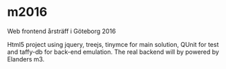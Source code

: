 # m2016
Web frontend årsträff i Göteborg 2016

Html5 project using jquery, treejs, tinymce for main solution, QUnit for test and taffy-db for back-end emulation.
The real backend will by powered by Elanders m3.

